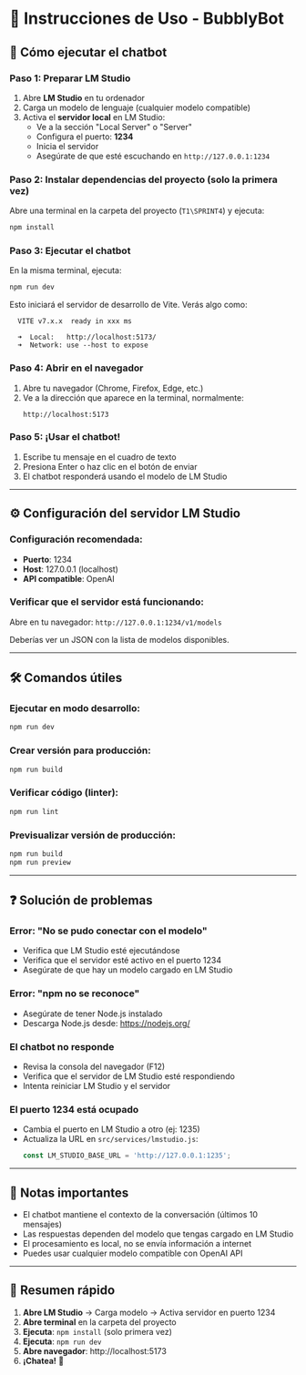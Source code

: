 # 📖 Instrucciones de Uso - BubblyBot

## 🚀 Cómo ejecutar el chatbot

### Paso 1: Preparar LM Studio
1. Abre **LM Studio** en tu ordenador
2. Carga un modelo de lenguaje (cualquier modelo compatible)
3. Activa el **servidor local** en LM Studio:
   - Ve a la sección "Local Server" o "Server"
   - Configura el puerto: **1234**
   - Inicia el servidor
   - Asegúrate de que esté escuchando en `http://127.0.0.1:1234`

### Paso 2: Instalar dependencias del proyecto (solo la primera vez)
Abre una terminal en la carpeta del proyecto (`T1\SPRINT4`) y ejecuta:
```bash
npm install
```

### Paso 3: Ejecutar el chatbot
En la misma terminal, ejecuta:
```bash
npm run dev
```

Esto iniciará el servidor de desarrollo de Vite. Verás algo como:
```
  VITE v7.x.x  ready in xxx ms

  ➜  Local:   http://localhost:5173/
  ➜  Network: use --host to expose
```

### Paso 4: Abrir en el navegador
1. Abre tu navegador (Chrome, Firefox, Edge, etc.)
2. Ve a la dirección que aparece en la terminal, normalmente:
   ```
   http://localhost:5173
   ```

### Paso 5: ¡Usar el chatbot!
1. Escribe tu mensaje en el cuadro de texto
2. Presiona Enter o haz clic en el botón de enviar
3. El chatbot responderá usando el modelo de LM Studio

---

## ⚙️ Configuración del servidor LM Studio

### Configuración recomendada:
- **Puerto**: 1234
- **Host**: 127.0.0.1 (localhost)
- **API compatible**: OpenAI

### Verificar que el servidor está funcionando:
Abre en tu navegador: `http://127.0.0.1:1234/v1/models`

Deberías ver un JSON con la lista de modelos disponibles.

---

## 🛠️ Comandos útiles

### Ejecutar en modo desarrollo:
```bash
npm run dev
```

### Crear versión para producción:
```bash
npm run build
```

### Verificar código (linter):
```bash
npm run lint
```

### Previsualizar versión de producción:
```bash
npm run build
npm run preview
```

---

## ❓ Solución de problemas

### Error: "No se pudo conectar con el modelo"
- Verifica que LM Studio esté ejecutándose
- Verifica que el servidor esté activo en el puerto 1234
- Asegúrate de que hay un modelo cargado en LM Studio

### Error: "npm no se reconoce"
- Asegúrate de tener Node.js instalado
- Descarga Node.js desde: https://nodejs.org/

### El chatbot no responde
- Revisa la consola del navegador (F12)
- Verifica que el servidor de LM Studio esté respondiendo
- Intenta reiniciar LM Studio y el servidor

### El puerto 1234 está ocupado
- Cambia el puerto en LM Studio a otro (ej: 1235)
- Actualiza la URL en `src/services/lmstudio.js`:
  ```javascript
  const LM_STUDIO_BASE_URL = 'http://127.0.0.1:1235';
  ```

---

## 📝 Notas importantes

- El chatbot mantiene el contexto de la conversación (últimos 10 mensajes)
- Las respuestas dependen del modelo que tengas cargado en LM Studio
- El procesamiento es local, no se envía información a internet
- Puedes usar cualquier modelo compatible con OpenAI API

---

## 🎯 Resumen rápido

1. **Abre LM Studio** → Carga modelo → Activa servidor en puerto 1234
2. **Abre terminal** en la carpeta del proyecto
3. **Ejecuta**: `npm install` (solo primera vez)
4. **Ejecuta**: `npm run dev`
5. **Abre navegador**: http://localhost:5173
6. **¡Chatea!** 💬

